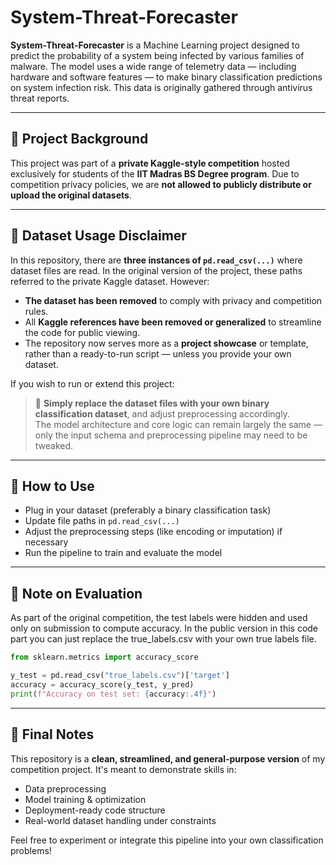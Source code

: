 # System-Threat-Forecaster

**System-Threat-Forecaster** is a Machine Learning project designed to predict the probability of a system being infected by various families of malware. The model uses a wide range of telemetry data — including hardware and software features — to make binary classification predictions on system infection risk. This data is originally gathered through antivirus threat reports.

---

## 🚀 Project Background

This project was part of a **private Kaggle-style competition** hosted exclusively for students of the **IIT Madras BS Degree program**. Due to competition privacy policies, we are **not allowed to publicly distribute or upload the original datasets**.

---

## 📁 Dataset Usage Disclaimer

In this repository, there are **three instances of `pd.read_csv(...)`** where dataset files are read. In the original version of the project, these paths referred to the private Kaggle dataset. However:

- **The dataset has been removed** to comply with privacy and competition rules.
- All **Kaggle references have been removed or generalized** to streamline the code for public viewing.
- The repository now serves more as a **project showcase** or template, rather than a ready-to-run script — unless you provide your own dataset.

If you wish to run or extend this project:

> 🔁 **Simply replace the dataset files with your own binary classification dataset**, and adjust preprocessing accordingly.  
The model architecture and core logic can remain largely the same — only the input schema and preprocessing pipeline may need to be tweaked.

---

## 🔧 How to Use

- Plug in your dataset (preferably a binary classification task)
- Update file paths in `pd.read_csv(...)`
- Adjust the preprocessing steps (like encoding or imputation) if necessary
- Run the pipeline to train and evaluate the model

---

## 📄 Note on Evaluation

As part of the original competition, the test labels were hidden and used only on submission to compute accuracy. In the public version in this code part you can just replace the true_labels.csv with your own true labels file.

```python
from sklearn.metrics import accuracy_score

y_test = pd.read_csv("true_labels.csv")['target']
accuracy = accuracy_score(y_test, y_pred)
print(f"Accuracy on test set: {accuracy:.4f}")
```

---

## 🙌 Final Notes

This repository is a **clean, streamlined, and general-purpose version** of my competition project. It's meant to demonstrate skills in:

- Data preprocessing
- Model training & optimization
- Deployment-ready code structure
- Real-world dataset handling under constraints

Feel free to experiment or integrate this pipeline into your own classification problems!
